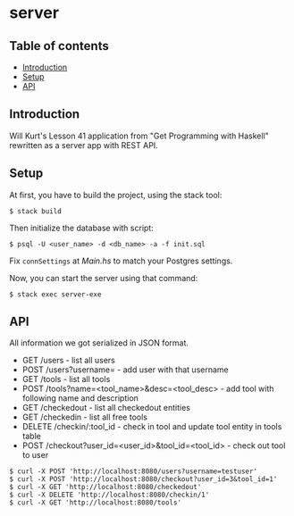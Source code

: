 # server

## Table of contents
* [Introduction](#Introduction)
* [Setup](#setup)
* [API](#api)

## Introduction
Will Kurt's Lesson 41 application from "Get Programming with Haskell" rewritten as a server app with REST API.

## Setup
At first, you have to build the project, using the stack tool:
```
$ stack build
```
Then initialize the database with script:
```
$ psql -U <user_name> -d <db_name> -a -f init.sql
```
Fix `connSettings` at *Main.hs* to match your Postgres settings.

Now, you can start the server using that command:
```
$ stack exec server-exe
```
## API
All information we got serialized in JSON format.
- GET /users - list all users
- POST /users?username=<username> - add user with that username
- GET /tools - list all tools
- POST /tools?name=<tool_name>&desc=<tool_desc> - add tool with following name and description
- GET /checkedout - list all checkedout entities
- GET /checkedin - list all free tools
- DELETE /checkin/:tool_id - check in tool and update tool entity in tools table
- POST /checkout?user_id=<user_id>&tool_id=<tool_id> - check out tool to user
```
$ curl -X POST 'http://localhost:8080/users?username=testuser'
$ curl -X POST 'http://localhost:8080/checkout?user_id=3&tool_id=1'
$ curl -X GET 'http://localhost:8080/checkedout'
$ curl -X DELETE 'http://localhost:8080/checkin/1'
$ curl -X GET 'http://localhost:8080/tools'
```
